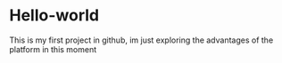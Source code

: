# Hello-world
This is my first project in github, im just exploring the advantages of the platform in this moment
